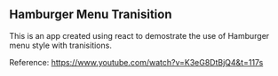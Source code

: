 ## Hamburger Menu Tranisition

This is an app created using react to demostrate the use of Hamburger menu style with tranisitions.


Reference: https://www.youtube.com/watch?v=K3eG8DtBjQ4&t=117s
